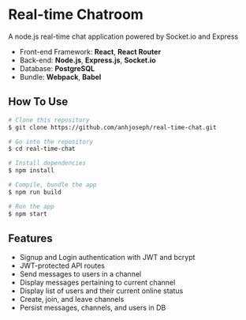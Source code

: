 # Real-time Chatroom
A node.js real-time chat application powered by Socket.io and Express

* Front-end Framework: **React**, **React Router**
* Back-end: **Node.js**, **Express.js**, **Socket.io**
* Database: **PostgreSQL**
* Bundle: **Webpack**, **Babel**

## How To Use
```bash
# Clone this repository
$ git clone https://github.com/anhjoseph/real-time-chat.git

# Go into the repository
$ cd real-time-chat

# Install dependencies
$ npm install

# Compile, bundle the app
$ npm run build

# Run the app
$ npm start
```

## Features
* Signup and Login authentication with JWT and bcrypt
* JWT-protected API routes
* Send messages to users in a channel
* Display messages pertaining to current channel
* Display list of users and their current online status
* Create, join, and leave channels
* Persist messages, channels, and users in DB
